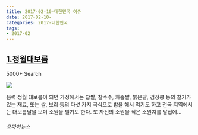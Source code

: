 ```yaml
---
title: 2017-02-10-대한민국 이슈
date: 2017-02-10-
categories: 2017-대한민국
tags: 
- 2017-02
---
```


[1.정월대보름](http://www.ohmynews.com/NWS_Web/View/at_pg.aspx?CNTN_CD=A0002297731)
--

5000+ Search

![](http:)

음력 정월 대보름이 되면 가정에서는 찹쌀, 찰수수, 차좁쌀, 붉은팥, 검정콩 등의 찰기가 있는 재료, 또는 쌀, 보리 등의 다섯 가지 곡식으로 밥을 해서 먹기도 하고 전국 지역에서는 대보름달을 보며 소원을 빌기도 한다. 또 자신의 소원을 적은 소원지를 달집에...
###### 오마이뉴스

